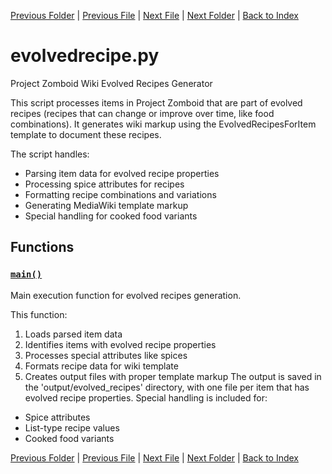 [Previous Folder](../parser/distribution_container_parser.md) | [Previous File](craft_recipes.md) | [Next File](legacy_recipe_format.md) | [Next Folder](../tiles/named_furniture_filter.md) | [Back to Index](../../index.md)

# evolvedrecipe.py

Project Zomboid Wiki Evolved Recipes Generator

This script processes items in Project Zomboid that are part of evolved recipes
(recipes that can change or improve over time, like food combinations). It generates
wiki markup using the EvolvedRecipesForItem template to document these recipes.

The script handles:
- Parsing item data for evolved recipe properties
- Processing spice attributes for recipes
- Formatting recipe combinations and variations
- Generating MediaWiki template markup
- Special handling for cooked food variants

## Functions

### [`main()`](https://github.com/Vaileasys/pz-wiki_parser/blob/main/scripts/recipes/evolvedrecipe.py#L22)

Main execution function for evolved recipes generation.

This function:
1. Loads parsed item data
2. Identifies items with evolved recipe properties
3. Processes special attributes like spices
4. Formats recipe data for wiki template
5. Creates output files with proper template markup
The output is saved in the 'output/evolved_recipes' directory,
with one file per item that has evolved recipe properties.
Special handling is included for:
- Spice attributes
- List-type recipe values
- Cooked food variants



[Previous Folder](../parser/distribution_container_parser.md) | [Previous File](craft_recipes.md) | [Next File](legacy_recipe_format.md) | [Next Folder](../tiles/named_furniture_filter.md) | [Back to Index](../../index.md)
